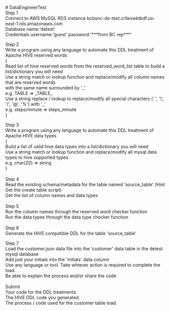 <p># DataEngineerTest<br />Step 1<br />Connect to AWS MySQL RDS instance bcbsnc-de-test.crlleswktbdf.us-east-1.rds.amazonaws.com<br />Database name:'detest'<br />Credentials username:'guest' password:'***from BC rep***'</p>
<p>Step 2<br />Write a program using any language to automate this DDL treatment of Apache HIVE reserved words<br />{<br /> Read list of hive reserved words from the reserved_word_list table to build a list/dictionary you will need<br /> Use a string match or lookup function and replace/modify all column names that are reserved words<br /> with the same name surrounded by '_'<br /> e.g. TABLE =&gt; _TABLE_<br /> Use a string replace / lookup to replace/modify all special characters (' ', '\', '/', '@', '%') with '_'<br /> e.g. steps/minute =&gt; steps_minute<br />}</p>
<p>Step 3<br />Write a program using any language to automate this DDL treatment of Apache HIVE data types<br />{<br /> Build a list of valid hive data types into a list/dictionary you will need<br /> Use a string match or lookup function and replace/modify all mysql data types to hive supported types<br /> e.g. char(20) =&gt; string<br />} <br /> <br />Step 4<br /> Read the existing schema/metadata for the table named 'source_table' (Hint Get the create table script)<br /> Get the list of column names and data types<br /> <br />Step 5<br /> Run the column names through the reserved word checker function<br /> Run the data types through the data type checker function<br /> <br />Step 6<br /> Generate the HIVE compatible DDL for the table 'source_table'</p>
<p>Step 7<br /> Load the customer.json data file into the 'customer' data table in the detest mysql database<br /> Add just your initials into the 'initials' data column<br /> Use any language or tool. Take whtever action is required to complete the load. <br />Be able to explain the process and/or share the code<br /> <br />Submit<br /> Your code for the DDL treatments.<br /> The HIVE DDL code you generated.<br /> The process / code used for the customer table load.</p>
